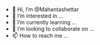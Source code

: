 - 👋 Hi, I’m @Mahantashettar
- 👀 I’m interested in ...
- 🌱 I’m currently learning ...
- 💞️ I’m looking to collaborate on ...
- 📫 How to reach me ...

<!---
Mahantashettar/Mahantashettar is a ✨ special ✨ repository because its `README.md` (this file) appears on your GitHub profile.
You can click the Preview link to take a look at your changes.
--->

